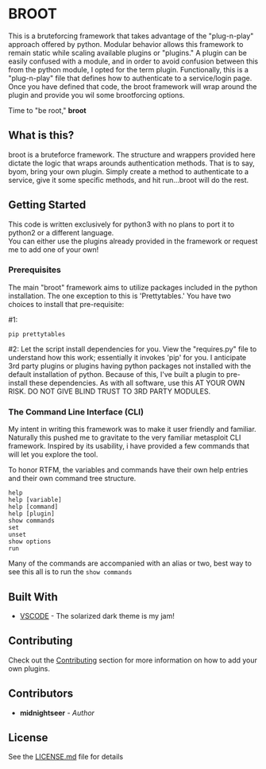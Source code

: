 # BROOT

This is a bruteforcing framework that takes advantage of the "plug-n-play" approach offered by python.  Modular behavior allows this framework to remain static while scaling available plugins or "plugins."  A plugin can be easily confused with a module, and in order to avoid confusion between this from the python module, I opted for the term plugin.  Functionally, this is a "plug-n-play" file that defines how to authenticate to a service/login page.  Once you have defined that code, the broot framework will wrap around the plugin and provide you wil some brootforcing options.

Time to "be root," **broot**

## What is this?

broot is a bruteforce framework.  The structure and wrappers provided here dictate the logic that wraps arounds authentication methods.  That is to say, byom, bring your own plugin.  Simply create a method to authenticate to a service, give it some specific methods, and hit run...broot will do the rest.

## Getting Started

This code is written exclusively for python3 with no plans to port it to python2 or a different language.  
You can either use the plugins already provided in the framework or request me to add one of your own!

### Prerequisites

The main "broot" framework aims to utilize packages included in the python installation.  The one exception to this is 'Prettytables.'  You have two choices to install that pre-requisite:

#1:
```
pip prettytables
```
#2:
Let the script install dependencies for you.  View the "requires.py" file to understand how this work; essentially it invokes 'pip' for you.  I anticipate 3rd party plugins or plugins having python packages not installed with the default installation of python.  Because of this, I've built a plugin to pre-install these dependencies.  As with all software, use this AT YOUR OWN RISK.  DO NOT GIVE BLIND TRUST TO 3RD PARTY MODULES.  

### The Command Line Interface (CLI)

My intent in writing this framework was to make it user friendly and familiar.  Naturally this pushed me to gravitate to the very familiar metasploit CLI framework.  Inspired by its usability, i have provided a few commands that will let you explore the tool.

To honor RTFM, the variables and commands have their own help entries and their own command tree structure.

```
help
help [variable]
help [command]
help [plugin]
show commands
set
unset
show options
run
```

Many of the commands are accompanied with an alias or two, best way to see this all is to run the ```show commands```

## Built With

* [VSCODE](https://code.visualstudio.com/) - The solarized dark theme is my jam!

## Contributing

Check out the [Contributing](https://github.com/MidnightSeer/broot/blob/master/contributing.md) section for more information on how to add your own plugins.

## Contributors

* **midnightseer** - *Author*


## License

See the [LICENSE.md](LICENSE.md) file for details


